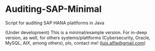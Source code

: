 # Auditing-SAP-Minimal
Script for auditing SAP HANA plattforms in Java

(Under development) This is a minimal/example version. For in-deep version, as well, for others systems/plattforms (Cybersecurity, Oracle, MySQL, AIX, among others), pls, contact me! (luis.alfie@gmail.com)
